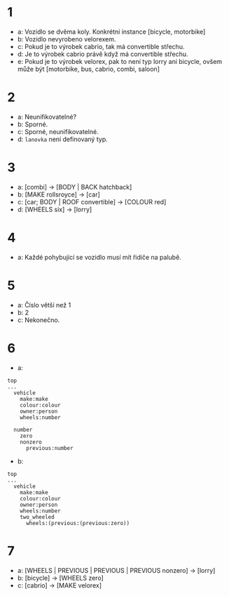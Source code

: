 # 1

- a: Vozidlo se dvěma koly. Konkrétní instance [bicycle, motorbike]
- b: Vozidlo nevyrobeno velorexem.
- c: Pokud je to výrobek cabrio, tak má convertible střechu.
- d: Je to výrobek cabrio právě když má convertible střechu.
- e: Pokud je to výrobek velorex, pak to není typ lorry ani bicycle, ovšem může být [motorbike, bus, cabrio, combi, saloon]

# 2

- a: Neunifikovatelné?
- b: Sporné.
- c: Sporné, neunifikovatelné.
- d: `lanovka` není definovaný typ.

# 3

- a: [combi] -> [BODY | BACK hatchback] 
- b: [MAKE rollsroyce] -> [car]
- c: [car; BODY | ROOF convertible] -> [COLOUR red]
- d: [WHEELS six] -> [lorry]

# 4

- a: Každé pohybující se vozidlo musí mít řidiče na palubě.

# 5

- a: Číslo větší než 1
- b: 2
- c: Nekonečno.

# 6

- a:
```
top
...
  vehicle
    make:make
    colour:colour
    owner:person
    wheels:number

  number
    zero
    nonzero
      previous:number
```
- b:
```
top
...
  vehicle
    make:make
    colour:colour
    owner:person
    wheels:number
    two_wheeled
      wheels:(previous:(previous:zero))
```

# 7

- a: [WHEELS | PREVIOUS | PREVIOUS | PREVIOUS nonzero] -> [lorry]
- b: [bicycle] -> [WHEELS zero]
- c: [cabrio] -> [MAKE velorex]
